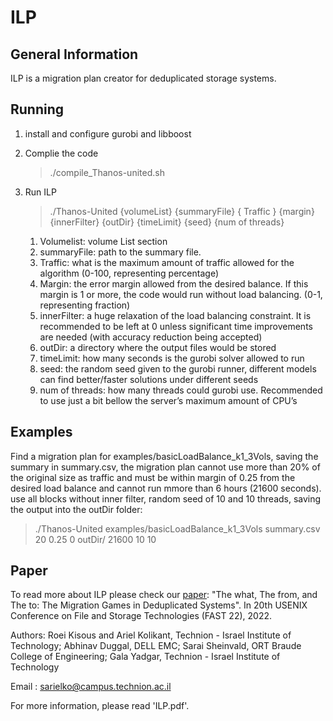 # ILP

General Information
-------------------
ILP is a migration plan creator for deduplicated storage systems.

Running
-------
1. install and configure gurobi and libboost

2. Complie the code
   > ./compile_Thanos-united.sh

3. Run ILP
   > ./Thanos-United {volumeList} {summaryFile} { Traffic } {margin} {innerFilter} {outDir} {timeLimit} {seed} {num of threads}
		
    1)	Volumelist: volume List section
    2)	summaryFile: path to the summary file.
    3)	Traffic: what is the maximum amount of traffic allowed for the algorithm (0-100, representing percentage)
    4)	Margin: the error margin allowed from the desired balance. If this margin is 1 or more, the code would run without load balancing. (0-1, representing fraction)
    5)	innerFilter: a huge relaxation of the load balancing constraint. It is recommended to be left at 0 unless significant time improvements are needed (with accuracy reduction being accepted)
    6)	outDir: a directory where the output files would be stored
    7)	timeLimit: how many seconds is the gurobi solver allowed to run
    8)	seed: the random seed given to the gurobi runner, different models can find better/faster solutions under different seeds
    9)	num of threads: how many threads could gurobi use. Recommended to use just a bit bellow the server’s maximum amount of CPU’s

Examples
------------------
Find a migration plan for examples/basicLoadBalance_k1_3Vols, saving the summary in summary.csv, the migration plan cannot use more than 20% of the original size as traffic and must be within margin of 0.25 from the desired load balance and cannot run mmore than 6 hours (21600 seconds). use all blocks without inner filter, random seed of 10 and 10 threads, saving the output into the outDir folder:
   > ./Thanos-United examples/basicLoadBalance_k1_3Vols summary.csv 20 0.25 0 outDir/ 21600 10 10

Paper
------
To read more about ILP please check our [paper](https://www.usenix.org/conference/fast22/presentation/kisous):
   "The what, The from, and The to: The Migration Games in Deduplicated Systems". In 20th USENIX Conference on File and Storage Technologies (FAST 22), 2022.

Authors: Roei Kisous and Ariel Kolikant, Technion - Israel Institute of Technology; 
		 Abhinav Duggal, DELL EMC; 
		 Sarai Sheinvald, ORT Braude College of Engineering; 
		 Gala Yadgar, Technion - Israel Institute of Technology

Email : sarielko@campus.technion.ac.il

For more information, please read 'ILP.pdf'.
